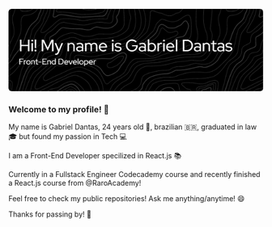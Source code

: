 ![Header](./github-header-image.png)

### Welcome to my profile! 👋

My name is Gabriel Dantas, 24 years old 👴, brazilian 🇧🇷, graduated in law 🎓 but found my passion in Tech 💻

I am a Front-End Developer specilized in React.js 📚

Currently in a Fullstack Engineer Codecademy course and recently finished a React.js course from @RaroAcademy!

Feel free to check my public repositories! Ask me anything/anytime! 😄

Thanks for passing by! 👋
